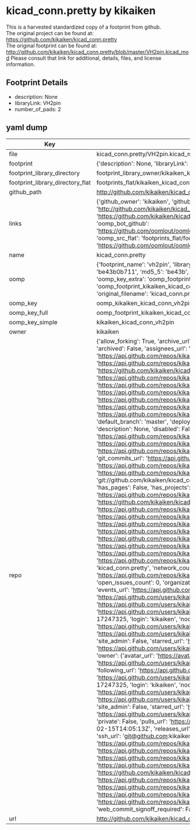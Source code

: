 # kicad_conn.pretty by kikaiken  
This is a harvested standardized copy of a footprint from github.  
The original project can be found at:  
https://github.com/kikaiken/kicad_conn.pretty  
The original footprint can be found at:
http://github.com/kikaiken/kicad_conn.pretty/blob/master/VH2pin.kicad_mod
Please consult that link for additional, details, files, and license information.  
## Footprint Details
* description: None  
* libraryLink: VH2pin  
* number_of_pads: 2  
## yaml dump  
| Key | Value |  
| --- | --- |  
| file | kicad_conn.pretty/VH2pin.kicad_mod |  
| footprint | {'description': None, 'libraryLink': 'VH2pin', 'number_of_pads': 2} |  
| footprint_library_directory | footprint_library_owner/kikaiken_kicad_conn.pretty |  
| footprint_library_directory_flat | footprints_flat/kikaiken_kicad_conn_vh2pin/working |  
| github_path | http://github.com/kikaiken/kicad_conn.pretty/blob/master/VH2pin.kicad_mod |  
| links | {'github_owner': 'kikaiken', 'github_repo_name': 'kicad_conn.pretty', 'github_src': 'http://github.com/kikaiken/kicad_conn.pretty/blob/master/VH2pin.kicad_mod', 'github_src_repo': 'https://github.com/kikaiken/kicad_conn.pretty', 'oomp_bot': 'footprints/kikaiken_kicad_conn_vh2pin/working', 'oomp_bot_github': 'https://github.com/oomlout/oomlout_oomp_footprint_bot/tree/main/footprints/kikaiken_kicad_conn_vh2pin/working', 'oomp_src_flat': 'footprints_flat/footprints_flat/kikaiken_kicad_conn_vh2pin/working', 'oomp_src_flat_github': 'https://github.com/oomlout/oomlout_oomp_footprint_src/tree/main/footprints_flat/kikaiken_kicad_conn_vh2pin/working'} |  
| name | kicad_conn.pretty |  
| oomp | {'footprint_name': 'vh2pin', 'library_name': 'kicad_conn', 'md5': 'be43b0b711446c0c95d92dd2ec5316b2', 'md5_10': 'be43b0b711', 'md5_5': 'be43b', 'md5_6': 'be43b0', 'oomp_key': 'oomp_kikaiken_kicad_conn_vh2pin', 'oomp_key_extra': 'oomp_footprint_kikaiken_kicad_conn_vh2pin', 'oomp_key_full': 'oomp_footprint_kikaiken_kicad_conn_vh2pin_be43b0', 'oomp_key_simple': 'kikaiken_kicad_conn_vh2pin', 'original_filename': 'kicad_conn.pretty/VH2pin.kicad_mod', 'owner_name': 'kikaiken'} |  
| oomp_key | oomp_kikaiken_kicad_conn_vh2pin |  
| oomp_key_full | oomp_footprint_kikaiken_kicad_conn_vh2pin |  
| oomp_key_simple | kikaiken_kicad_conn_vh2pin |  
| owner | kikaiken |  
| repo | {'allow_forking': True, 'archive_url': 'https://api.github.com/repos/kikaiken/kicad_conn.pretty/{archive_format}{/ref}', 'archived': False, 'assignees_url': 'https://api.github.com/repos/kikaiken/kicad_conn.pretty/assignees{/user}', 'blobs_url': 'https://api.github.com/repos/kikaiken/kicad_conn.pretty/git/blobs{/sha}', 'branches_url': 'https://api.github.com/repos/kikaiken/kicad_conn.pretty/branches{/branch}', 'clone_url': 'https://github.com/kikaiken/kicad_conn.pretty.git', 'collaborators_url': 'https://api.github.com/repos/kikaiken/kicad_conn.pretty/collaborators{/collaborator}', 'comments_url': 'https://api.github.com/repos/kikaiken/kicad_conn.pretty/comments{/number}', 'commits_url': 'https://api.github.com/repos/kikaiken/kicad_conn.pretty/commits{/sha}', 'compare_url': 'https://api.github.com/repos/kikaiken/kicad_conn.pretty/compare/{base}...{head}', 'contents_url': 'https://api.github.com/repos/kikaiken/kicad_conn.pretty/contents/{+path}', 'contributors_url': 'https://api.github.com/repos/kikaiken/kicad_conn.pretty/contributors', 'created_at': '2016-02-15T13:42:47Z', 'default_branch': 'master', 'deployments_url': 'https://api.github.com/repos/kikaiken/kicad_conn.pretty/deployments', 'description': None, 'disabled': False, 'downloads_url': 'https://api.github.com/repos/kikaiken/kicad_conn.pretty/downloads', 'events_url': 'https://api.github.com/repos/kikaiken/kicad_conn.pretty/events', 'fork': False, 'forks': 1, 'forks_count': 1, 'forks_url': 'https://api.github.com/repos/kikaiken/kicad_conn.pretty/forks', 'full_name': 'kikaiken/kicad_conn.pretty', 'git_commits_url': 'https://api.github.com/repos/kikaiken/kicad_conn.pretty/git/commits{/sha}', 'git_refs_url': 'https://api.github.com/repos/kikaiken/kicad_conn.pretty/git/refs{/sha}', 'git_tags_url': 'https://api.github.com/repos/kikaiken/kicad_conn.pretty/git/tags{/sha}', 'git_url': 'git://github.com/kikaiken/kicad_conn.pretty.git', 'has_discussions': False, 'has_downloads': True, 'has_issues': True, 'has_pages': False, 'has_projects': True, 'has_wiki': True, 'homepage': None, 'hooks_url': 'https://api.github.com/repos/kikaiken/kicad_conn.pretty/hooks', 'html_url': 'https://github.com/kikaiken/kicad_conn.pretty', 'id': 51758200, 'is_template': False, 'issue_comment_url': 'https://api.github.com/repos/kikaiken/kicad_conn.pretty/issues/comments{/number}', 'issue_events_url': 'https://api.github.com/repos/kikaiken/kicad_conn.pretty/issues/events{/number}', 'issues_url': 'https://api.github.com/repos/kikaiken/kicad_conn.pretty/issues{/number}', 'keys_url': 'https://api.github.com/repos/kikaiken/kicad_conn.pretty/keys{/key_id}', 'labels_url': 'https://api.github.com/repos/kikaiken/kicad_conn.pretty/labels{/name}', 'language': None, 'languages_url': 'https://api.github.com/repos/kikaiken/kicad_conn.pretty/languages', 'license': None, 'merges_url': 'https://api.github.com/repos/kikaiken/kicad_conn.pretty/merges', 'milestones_url': 'https://api.github.com/repos/kikaiken/kicad_conn.pretty/milestones{/number}', 'mirror_url': None, 'name': 'kicad_conn.pretty', 'network_count': 1, 'node_id': 'MDEwOlJlcG9zaXRvcnk1MTc1ODIwMA==', 'notifications_url': 'https://api.github.com/repos/kikaiken/kicad_conn.pretty/notifications{?since,all,participating}', 'open_issues': 0, 'open_issues_count': 0, 'organization': {'avatar_url': 'https://avatars.githubusercontent.com/u/17247325?v=4', 'events_url': 'https://api.github.com/users/kikaiken/events{/privacy}', 'followers_url': 'https://api.github.com/users/kikaiken/followers', 'following_url': 'https://api.github.com/users/kikaiken/following{/other_user}', 'gists_url': 'https://api.github.com/users/kikaiken/gists{/gist_id}', 'gravatar_id': '', 'html_url': 'https://github.com/kikaiken', 'id': 17247325, 'login': 'kikaiken', 'node_id': 'MDEyOk9yZ2FuaXphdGlvbjE3MjQ3MzI1', 'organizations_url': 'https://api.github.com/users/kikaiken/orgs', 'received_events_url': 'https://api.github.com/users/kikaiken/received_events', 'repos_url': 'https://api.github.com/users/kikaiken/repos', 'site_admin': False, 'starred_url': 'https://api.github.com/users/kikaiken/starred{/owner}{/repo}', 'subscriptions_url': 'https://api.github.com/users/kikaiken/subscriptions', 'type': 'Organization', 'url': 'https://api.github.com/users/kikaiken'}, 'owner': {'avatar_url': 'https://avatars.githubusercontent.com/u/17247325?v=4', 'events_url': 'https://api.github.com/users/kikaiken/events{/privacy}', 'followers_url': 'https://api.github.com/users/kikaiken/followers', 'following_url': 'https://api.github.com/users/kikaiken/following{/other_user}', 'gists_url': 'https://api.github.com/users/kikaiken/gists{/gist_id}', 'gravatar_id': '', 'html_url': 'https://github.com/kikaiken', 'id': 17247325, 'login': 'kikaiken', 'node_id': 'MDEyOk9yZ2FuaXphdGlvbjE3MjQ3MzI1', 'organizations_url': 'https://api.github.com/users/kikaiken/orgs', 'received_events_url': 'https://api.github.com/users/kikaiken/received_events', 'repos_url': 'https://api.github.com/users/kikaiken/repos', 'site_admin': False, 'starred_url': 'https://api.github.com/users/kikaiken/starred{/owner}{/repo}', 'subscriptions_url': 'https://api.github.com/users/kikaiken/subscriptions', 'type': 'Organization', 'url': 'https://api.github.com/users/kikaiken'}, 'private': False, 'pulls_url': 'https://api.github.com/repos/kikaiken/kicad_conn.pretty/pulls{/number}', 'pushed_at': '2016-02-15T14:05:13Z', 'releases_url': 'https://api.github.com/repos/kikaiken/kicad_conn.pretty/releases{/id}', 'size': 0, 'ssh_url': 'git@github.com:kikaiken/kicad_conn.pretty.git', 'stargazers_count': 0, 'stargazers_url': 'https://api.github.com/repos/kikaiken/kicad_conn.pretty/stargazers', 'statuses_url': 'https://api.github.com/repos/kikaiken/kicad_conn.pretty/statuses/{sha}', 'subscribers_count': 2, 'subscribers_url': 'https://api.github.com/repos/kikaiken/kicad_conn.pretty/subscribers', 'subscription_url': 'https://api.github.com/repos/kikaiken/kicad_conn.pretty/subscription', 'svn_url': 'https://github.com/kikaiken/kicad_conn.pretty', 'tags_url': 'https://api.github.com/repos/kikaiken/kicad_conn.pretty/tags', 'teams_url': 'https://api.github.com/repos/kikaiken/kicad_conn.pretty/teams', 'temp_clone_token': None, 'topics': [], 'trees_url': 'https://api.github.com/repos/kikaiken/kicad_conn.pretty/git/trees{/sha}', 'updated_at': '2016-02-15T13:43:40Z', 'url': 'https://api.github.com/repos/kikaiken/kicad_conn.pretty', 'visibility': 'public', 'watchers': 0, 'watchers_count': 0, 'web_commit_signoff_required': False} |  
| url | http://github.com/kikaiken/kicad_conn.pretty |  

